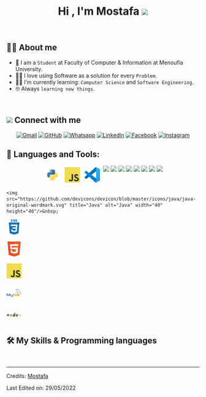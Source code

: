<h1 align="center">Hi , I'm Mostafa <img src="https://media.giphy.com/media/hvRJCLFzcasrR4ia7z/giphy.gif" width="35"></h1>

<br>

## :sassy_man:  About me
- :school: I am a `Student` at Faculty of Computer & Information at Menoufia University.
- :technologist: I love using Software as a solution for every `Problem`.
- :student: I’m currently learning: `Computer Science` and `Software Engineering`.
- :nerd_face: Always `learning new things`.

<br>


## <img src="https://media.giphy.com/media/iY8CRBdQXODJSCERIr/giphy.gif" width="30px"> Connect with me
<p align="center">
	<a href="mailto:mostafa2310551@gmail.com"><img img src="https://img.shields.io/badge/gmail-%23EA4335.svg?style=plastic&logo=gmail&logoColor=white" alt="Gmail"/></a>
	<a href="https://github.com/MostafaEla3sr"><img src="https://img.shields.io/badge/github-%23181717.svg?style=plastic&logo=github&logoColor=white" alt="GitHub"/></a>
	<a href="https://wa.me/0201067859354"><img src="https://img.shields.io/badge/whatsapp-%2325D366.svg?style=plastic&logo=whatsapp&logoColor=white" alt="Whatsapp"/></a>
	<a href="https://www.linkedin.com/in/mostafa-rabie-al-aasr/"><img src="https://img.shields.io/badge/linkedin-%230A66C2.svg?style=plastic&logo=linkedin&logoColor=white" alt="LinkedIn"/></a>
	<a href="https://www.facebook.com/MostafaELa3sr"><img src="https://img.shields.io/badge/facebook-%231877F2.svg?style=plastic&logo=facebook&logoColor=white" alt="Facebook"/></a>
	<a href="https://www.instagram.com/mostafa_ela3sr/"><img src="https://img.shields.io/badge/instagram-%23E4405F.svg?style=plastic&logo=instagram&logoColor=white" alt="Instagram"/></a>

</p>

## 🧰 Languages and Tools:
<p align="center">
	
<img src="https://raw.githubusercontent.com/github/explore/80688e429a7d4ef2fca1e82350fe8e3517d3494d/topics/python/python.png" alt="Python" height="40" style="vertical-align:top; margin:4px">
<img src="https://raw.githubusercontent.com/github/explore/80688e429a7d4ef2fca1e82350fe8e3517d3494d/topics/javascript/javascript.png" alt="Javascript" height="40" style="vertical-align:top; margin:4px">
<img src="https://raw.githubusercontent.com/github/explore/80688e429a7d4ef2fca1e82350fe8e3517d3494d/topics/visual-studio-code/visual-studio-code.png" alt="VS Code" height="40" style="vertical-align:top; margin:4px">
	
<img height=50 src="https://cdn.jsdelivr.net/gh/devicons/devicon/icons/python/python-original.svg"/>

<img height=50 src="https://cdn.jsdelivr.net/gh/devicons/devicon/icons/java/java-original.svg"/>

<img height=50 src="https://cdn.jsdelivr.net/gh/devicons/devicon/icons/html5/html5-original.svg" />

<img height=50 src="https://cdn.jsdelivr.net/gh/devicons/devicon/icons/css3/css3-original.svg" />

<img height=50 src="https://cdn.jsdelivr.net/gh/devicons/devicon/icons/react/react-original.svg" />

<img height=50 src="https://cdn.jsdelivr.net/gh/devicons/devicon/icons/git/git-plain.svg"/>

<img height=50 src="https://cdn.jsdelivr.net/gh/devicons/devicon/icons/github/github-original.svg"/>

<img height=50 src="https://cdn.jsdelivr.net/gh/devicons/devicon/icons/canva/canva-original.svg"/>
	
	<img src="https://github.com/devicons/devicon/blob/master/icons/java/java-original-wordmark.svg" title="Java" alt="Java" width="40" height="40"/>&nbsp;
  
  <img src="https://github.com/devicons/devicon/blob/master/icons/css3/css3-plain-wordmark.svg"  title="CSS3" alt="CSS" width="40" height="40"/>&nbsp;
 
  <img src="https://github.com/devicons/devicon/blob/master/icons/html5/html5-original.svg" title="HTML5" alt="HTML" width="40" height="40"/>&nbsp;
 
  <img src="https://github.com/devicons/devicon/blob/master/icons/javascript/javascript-original.svg" title="JavaScript" alt="JavaScript" width="40" height="40"/>&nbsp;
 
  <img src="https://github.com/devicons/devicon/blob/master/icons/mysql/mysql-original-wordmark.svg" title="MySQL"  alt="MySQL" width="40" height="40"/>&nbsp;
  
  <img src="https://github.com/devicons/devicon/blob/master/icons/nodejs/nodejs-original-wordmark.svg" title="NodeJS" alt="NodeJS" width="40" height="40"/>&nbsp;


</p>


## 🛠️ My Skills & Programming languages





<br/>

-----
Credits: [Mostafa](https://github.com/MostafaEla3sr)

Last Edited on: 29/05/2022
